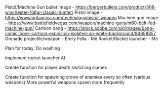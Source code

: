 Pistol/Machine Gun bullet image - https://bergerbullets.com/product/308-winchester-168gr-classic-hunter/
Pistol image - https://www.britannica.com/technology/pistol-weapon
Machine gun image - https://www.battlefieldvegas.com/weapon/machine-guns/m60-belt-fed-machine-gun/
Cartoon bang - https://stock.adobe.com/uk/images/bang-comic-book-cartoon-explosion-isolated-on-white-background/84658857
Grenade projectile/weapon - Emily 
Fella - Me
Rocket/Rocket launcher - Me

Plan for today:
Do washing

Implement rocket launcher AI

Create function for player death switching scenes

Create function for spawning crows of enemies every so often (various weapons)
	More powerful weapons spawn more frequently